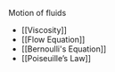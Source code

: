 Motion of fluids

- [[Viscosity]]
- [[Flow Equation]]
- [[Bernoulli's Equation]]
- [[Poiseuille’s Law]]
